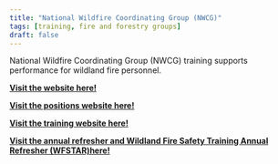 ```yaml
---
title: "National Wildfire Coordinating Group (NWCG)"
tags: [training, fire and forestry groups]
draft: false
---
```

National Wildfire Coordinating Group (NWCG) training supports performance for wildland fire personnel. 

[**Visit the website here!**](https://www.nwcg.gov/)

[**Visit the positions website here!**](https://www.nwcg.gov/positions/nwcg-positions)

[**Visit the training website here!**](https://www.nwcg.gov/nwcg-training)

[**Visit the annual refresher and Wildland Fire Safety Training Annual Refresher (WFSTAR)here!**](https://www.nwcg.gov/training-courses/wfstar-catalog)





